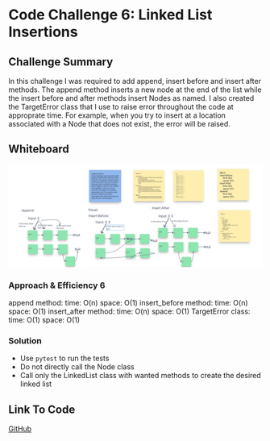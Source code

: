 # Code Challenge 6: Linked List Insertions

## Challenge Summary

In this challenge I was required to add append, insert before and insert after methods. The append method inserts a new node at the end of the list while the insert before and after methods insert Nodes as named. I also created the TargetError class that I use to raise error throughout the code at approprate time. For example, when you try to insert at a location associated with a Node that does not exist, the error will be raised.

## Whiteboard

![Lined List Insertions Whiteboard](./challenge-6.png)

### Approach & Efficiency 6

append method:
  time: O(n)
  space: O(1)
insert_before method:
  time: O(n)
  space: O(1)
insert_after method:
  time: O(n)
  space: O(1)
TargetError class:
  time: O(1)
  space: O(1)

### Solution
<!-- Show how to run your code, and examples of it in action -->
- Use `pytest` to run the tests
- Do not directly call the Node class
- Call only the LinkedList class with wanted methods to create the desired linked list

## Link To Code

[GitHub](https://github.com/colegibbs/data-structures-and-algorithms/blob/main/python/data_structures/linked_list.py)
